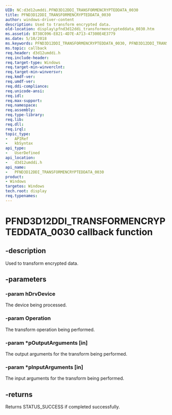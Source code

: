 ```yaml
---
UID: NC:d3d12umddi.PFND3D12DDI_TRANSFORMENCRYPTEDDATA_0030
title: PFND3D12DDI_TRANSFORMENCRYPTEDDATA_0030
author: windows-driver-content
description: Used to transform encrypted data.
old-location: display\pfnd3d12ddi_transformencrypteddata_0030.htm
ms.assetid: B738C096-E821-4D7E-A713-47300E4E3779
ms.date: 5/10/2018
ms.keywords: PFND3D12DDI_TRANSFORMENCRYPTEDDATA_0030, PFND3D12DDI_TRANSFORMENCRYPTEDDATA_0030 callback, PFND3D12DDI_TRANSFORMENCRYPTEDDATA_0030 callback function [Display Devices], d3d12umddi/PFND3D12DDI_TRANSFORMENCRYPTEDDATA_0030, display.pfnd3d12ddi_transformencrypteddata_0030
ms.topic: callback
req.header: d3d12umddi.h
req.include-header: 
req.target-type: Windows
req.target-min-winverclnt: 
req.target-min-winversvr: 
req.kmdf-ver: 
req.umdf-ver: 
req.ddi-compliance: 
req.unicode-ansi: 
req.idl: 
req.max-support: 
req.namespace: 
req.assembly: 
req.type-library: 
req.lib: 
req.dll: 
req.irql: 
topic_type:
-	APIRef
-	kbSyntax
api_type:
-	UserDefined
api_location:
-	d3d12umddi.h
api_name:
-	PFND3D12DDI_TRANSFORMENCRYPTEDDATA_0030
product:
- Windows
targetos: Windows
tech.root: display
req.typenames: 
---
```


# PFND3D12DDI_TRANSFORMENCRYPTEDDATA_0030 callback function


## -description


Used to transform encrypted data.


## -parameters




### -param hDrvDevice

The device being processed.


### -param Operation

The transform operation being performed.


### -param *pOutputArguments [in]

The output arguments for the transform being performed.


### -param *pInputArguments [in]

The input arguments for the transform being performed.


## -returns



Returns STATUS_SUCCESS if completed successfully.



